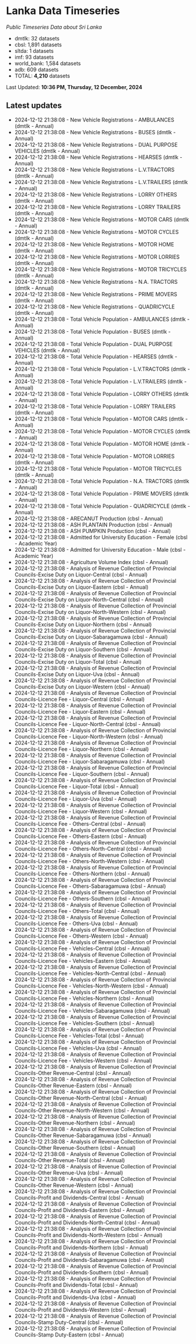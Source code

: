 # Lanka Data Timeseries
*Public Timeseries Data about Sri Lanka*

* dmtlk: 32 datasets
* cbsl: 1,891 datasets
* sltda: 1 datasets
* imf: 93 datasets
* world_bank: 1,584 datasets
* adb: 609 datasets
* TOTAL: **4,210** datasets

Last Updated: **10:36 PM, Thursday, 12 December, 2024**

## Latest updates

* 2024-12-12 21:38:08 - New Vehicle Registrations - AMBULANCES (dmtlk - Annual)
* 2024-12-12 21:38:08 - New Vehicle Registrations - BUSES (dmtlk - Annual)
* 2024-12-12 21:38:08 - New Vehicle Registrations - DUAL PURPOSE VEHICLES (dmtlk - Annual)
* 2024-12-12 21:38:08 - New Vehicle Registrations - HEARSES (dmtlk - Annual)
* 2024-12-12 21:38:08 - New Vehicle Registrations - L.V.TRACTORS (dmtlk - Annual)
* 2024-12-12 21:38:08 - New Vehicle Registrations - L.V.TRAILERS (dmtlk - Annual)
* 2024-12-12 21:38:08 - New Vehicle Registrations - LORRY OTHERS (dmtlk - Annual)
* 2024-12-12 21:38:08 - New Vehicle Registrations - LORRY TRAILERS (dmtlk - Annual)
* 2024-12-12 21:38:08 - New Vehicle Registrations - MOTOR CARS (dmtlk - Annual)
* 2024-12-12 21:38:08 - New Vehicle Registrations - MOTOR CYCLES (dmtlk - Annual)
* 2024-12-12 21:38:08 - New Vehicle Registrations - MOTOR HOME (dmtlk - Annual)
* 2024-12-12 21:38:08 - New Vehicle Registrations - MOTOR LORRIES (dmtlk - Annual)
* 2024-12-12 21:38:08 - New Vehicle Registrations - MOTOR TRICYCLES (dmtlk - Annual)
* 2024-12-12 21:38:08 - New Vehicle Registrations - N.A. TRACTORS (dmtlk - Annual)
* 2024-12-12 21:38:08 - New Vehicle Registrations - PRIME MOVERS (dmtlk - Annual)
* 2024-12-12 21:38:08 - New Vehicle Registrations - QUADRICYCLE (dmtlk - Annual)
* 2024-12-12 21:38:08 - Total Vehicle Population - AMBULANCES (dmtlk - Annual)
* 2024-12-12 21:38:08 - Total Vehicle Population - BUSES (dmtlk - Annual)
* 2024-12-12 21:38:08 - Total Vehicle Population - DUAL PURPOSE VEHICLES (dmtlk - Annual)
* 2024-12-12 21:38:08 - Total Vehicle Population - HEARSES (dmtlk - Annual)
* 2024-12-12 21:38:08 - Total Vehicle Population - L.V.TRACTORS (dmtlk - Annual)
* 2024-12-12 21:38:08 - Total Vehicle Population - L.V.TRAILERS (dmtlk - Annual)
* 2024-12-12 21:38:08 - Total Vehicle Population - LORRY OTHERS (dmtlk - Annual)
* 2024-12-12 21:38:08 - Total Vehicle Population - LORRY TRAILERS (dmtlk - Annual)
* 2024-12-12 21:38:08 - Total Vehicle Population - MOTOR CARS (dmtlk - Annual)
* 2024-12-12 21:38:08 - Total Vehicle Population - MOTOR CYCLES (dmtlk - Annual)
* 2024-12-12 21:38:08 - Total Vehicle Population - MOTOR HOME (dmtlk - Annual)
* 2024-12-12 21:38:08 - Total Vehicle Population - MOTOR LORRIES (dmtlk - Annual)
* 2024-12-12 21:38:08 - Total Vehicle Population - MOTOR TRICYCLES (dmtlk - Annual)
* 2024-12-12 21:38:08 - Total Vehicle Population - N.A. TRACTORS (dmtlk - Annual)
* 2024-12-12 21:38:08 - Total Vehicle Population - PRIME MOVERS (dmtlk - Annual)
* 2024-12-12 21:38:08 - Total Vehicle Population - QUADRICYCLE (dmtlk - Annual)
* 2024-12-12 21:38:08 - ARECANUT Production (cbsl - Annual)
* 2024-12-12 21:38:08 - ASH PLANTAIN Production (cbsl - Annual)
* 2024-12-12 21:38:08 - ASH PUMPKIN Production (cbsl - Annual)
* 2024-12-12 21:38:08 - Admitted for University Education - Female (cbsl - Academic Year)
* 2024-12-12 21:38:08 - Admitted for University Education - Male (cbsl - Academic Year)
* 2024-12-12 21:38:08 - Agriculture Volume Index (cbsl - Annual)
* 2024-12-12 21:38:08 - Analysis of Revenue Collection of Provincial Councils-Excise Duty on Liquor-Central (cbsl - Annual)
* 2024-12-12 21:38:08 - Analysis of Revenue Collection of Provincial Councils-Excise Duty on Liquor-Eastern (cbsl - Annual)
* 2024-12-12 21:38:08 - Analysis of Revenue Collection of Provincial Councils-Excise Duty on Liquor-North-Central (cbsl - Annual)
* 2024-12-12 21:38:08 - Analysis of Revenue Collection of Provincial Councils-Excise Duty on Liquor-North-Western (cbsl - Annual)
* 2024-12-12 21:38:08 - Analysis of Revenue Collection of Provincial Councils-Excise Duty on Liquor-Northern (cbsl - Annual)
* 2024-12-12 21:38:08 - Analysis of Revenue Collection of Provincial Councils-Excise Duty on Liquor-Sabaragamuwa (cbsl - Annual)
* 2024-12-12 21:38:08 - Analysis of Revenue Collection of Provincial Councils-Excise Duty on Liquor-Southern (cbsl - Annual)
* 2024-12-12 21:38:08 - Analysis of Revenue Collection of Provincial Councils-Excise Duty on Liquor-Total (cbsl - Annual)
* 2024-12-12 21:38:08 - Analysis of Revenue Collection of Provincial Councils-Excise Duty on Liquor-Uva (cbsl - Annual)
* 2024-12-12 21:38:08 - Analysis of Revenue Collection of Provincial Councils-Excise Duty on Liquor-Western (cbsl - Annual)
* 2024-12-12 21:38:08 - Analysis of Revenue Collection of Provincial Councils-Licence Fee - Liquor-Central (cbsl - Annual)
* 2024-12-12 21:38:08 - Analysis of Revenue Collection of Provincial Councils-Licence Fee - Liquor-Eastern (cbsl - Annual)
* 2024-12-12 21:38:08 - Analysis of Revenue Collection of Provincial Councils-Licence Fee - Liquor-North-Central (cbsl - Annual)
* 2024-12-12 21:38:08 - Analysis of Revenue Collection of Provincial Councils-Licence Fee - Liquor-North-Western (cbsl - Annual)
* 2024-12-12 21:38:08 - Analysis of Revenue Collection of Provincial Councils-Licence Fee - Liquor-Northern (cbsl - Annual)
* 2024-12-12 21:38:08 - Analysis of Revenue Collection of Provincial Councils-Licence Fee - Liquor-Sabaragamuwa (cbsl - Annual)
* 2024-12-12 21:38:08 - Analysis of Revenue Collection of Provincial Councils-Licence Fee - Liquor-Southern (cbsl - Annual)
* 2024-12-12 21:38:08 - Analysis of Revenue Collection of Provincial Councils-Licence Fee - Liquor-Total (cbsl - Annual)
* 2024-12-12 21:38:08 - Analysis of Revenue Collection of Provincial Councils-Licence Fee - Liquor-Uva (cbsl - Annual)
* 2024-12-12 21:38:08 - Analysis of Revenue Collection of Provincial Councils-Licence Fee - Liquor-Western (cbsl - Annual)
* 2024-12-12 21:38:08 - Analysis of Revenue Collection of Provincial Councils-Licence Fee - Others-Central (cbsl - Annual)
* 2024-12-12 21:38:08 - Analysis of Revenue Collection of Provincial Councils-Licence Fee - Others-Eastern (cbsl - Annual)
* 2024-12-12 21:38:08 - Analysis of Revenue Collection of Provincial Councils-Licence Fee - Others-North-Central (cbsl - Annual)
* 2024-12-12 21:38:08 - Analysis of Revenue Collection of Provincial Councils-Licence Fee - Others-North-Western (cbsl - Annual)
* 2024-12-12 21:38:08 - Analysis of Revenue Collection of Provincial Councils-Licence Fee - Others-Northern (cbsl - Annual)
* 2024-12-12 21:38:08 - Analysis of Revenue Collection of Provincial Councils-Licence Fee - Others-Sabaragamuwa (cbsl - Annual)
* 2024-12-12 21:38:08 - Analysis of Revenue Collection of Provincial Councils-Licence Fee - Others-Southern (cbsl - Annual)
* 2024-12-12 21:38:08 - Analysis of Revenue Collection of Provincial Councils-Licence Fee - Others-Total (cbsl - Annual)
* 2024-12-12 21:38:08 - Analysis of Revenue Collection of Provincial Councils-Licence Fee - Others-Uva (cbsl - Annual)
* 2024-12-12 21:38:08 - Analysis of Revenue Collection of Provincial Councils-Licence Fee - Others-Western (cbsl - Annual)
* 2024-12-12 21:38:08 - Analysis of Revenue Collection of Provincial Councils-Licence Fee - Vehicles-Central (cbsl - Annual)
* 2024-12-12 21:38:08 - Analysis of Revenue Collection of Provincial Councils-Licence Fee - Vehicles-Eastern (cbsl - Annual)
* 2024-12-12 21:38:08 - Analysis of Revenue Collection of Provincial Councils-Licence Fee - Vehicles-North-Central (cbsl - Annual)
* 2024-12-12 21:38:08 - Analysis of Revenue Collection of Provincial Councils-Licence Fee - Vehicles-North-Western (cbsl - Annual)
* 2024-12-12 21:38:08 - Analysis of Revenue Collection of Provincial Councils-Licence Fee - Vehicles-Northern (cbsl - Annual)
* 2024-12-12 21:38:08 - Analysis of Revenue Collection of Provincial Councils-Licence Fee - Vehicles-Sabaragamuwa (cbsl - Annual)
* 2024-12-12 21:38:08 - Analysis of Revenue Collection of Provincial Councils-Licence Fee - Vehicles-Southern (cbsl - Annual)
* 2024-12-12 21:38:08 - Analysis of Revenue Collection of Provincial Councils-Licence Fee - Vehicles-Total (cbsl - Annual)
* 2024-12-12 21:38:08 - Analysis of Revenue Collection of Provincial Councils-Licence Fee - Vehicles-Uva (cbsl - Annual)
* 2024-12-12 21:38:08 - Analysis of Revenue Collection of Provincial Councils-Licence Fee - Vehicles-Western (cbsl - Annual)
* 2024-12-12 21:38:08 - Analysis of Revenue Collection of Provincial Councils-Other Revenue-Central (cbsl - Annual)
* 2024-12-12 21:38:08 - Analysis of Revenue Collection of Provincial Councils-Other Revenue-Eastern (cbsl - Annual)
* 2024-12-12 21:38:08 - Analysis of Revenue Collection of Provincial Councils-Other Revenue-North-Central (cbsl - Annual)
* 2024-12-12 21:38:08 - Analysis of Revenue Collection of Provincial Councils-Other Revenue-North-Western (cbsl - Annual)
* 2024-12-12 21:38:08 - Analysis of Revenue Collection of Provincial Councils-Other Revenue-Northern (cbsl - Annual)
* 2024-12-12 21:38:08 - Analysis of Revenue Collection of Provincial Councils-Other Revenue-Sabaragamuwa (cbsl - Annual)
* 2024-12-12 21:38:08 - Analysis of Revenue Collection of Provincial Councils-Other Revenue-Southern (cbsl - Annual)
* 2024-12-12 21:38:08 - Analysis of Revenue Collection of Provincial Councils-Other Revenue-Total (cbsl - Annual)
* 2024-12-12 21:38:08 - Analysis of Revenue Collection of Provincial Councils-Other Revenue-Uva (cbsl - Annual)
* 2024-12-12 21:38:08 - Analysis of Revenue Collection of Provincial Councils-Other Revenue-Western (cbsl - Annual)
* 2024-12-12 21:38:08 - Analysis of Revenue Collection of Provincial Councils-Profit and Dividends-Central (cbsl - Annual)
* 2024-12-12 21:38:08 - Analysis of Revenue Collection of Provincial Councils-Profit and Dividends-Eastern (cbsl - Annual)
* 2024-12-12 21:38:08 - Analysis of Revenue Collection of Provincial Councils-Profit and Dividends-North-Central (cbsl - Annual)
* 2024-12-12 21:38:08 - Analysis of Revenue Collection of Provincial Councils-Profit and Dividends-North-Western (cbsl - Annual)
* 2024-12-12 21:38:08 - Analysis of Revenue Collection of Provincial Councils-Profit and Dividends-Northern (cbsl - Annual)
* 2024-12-12 21:38:08 - Analysis of Revenue Collection of Provincial Councils-Profit and Dividends-Sabaragamuwa (cbsl - Annual)
* 2024-12-12 21:38:08 - Analysis of Revenue Collection of Provincial Councils-Profit and Dividends-Southern (cbsl - Annual)
* 2024-12-12 21:38:08 - Analysis of Revenue Collection of Provincial Councils-Profit and Dividends-Total (cbsl - Annual)
* 2024-12-12 21:38:08 - Analysis of Revenue Collection of Provincial Councils-Profit and Dividends-Uva (cbsl - Annual)
* 2024-12-12 21:38:08 - Analysis of Revenue Collection of Provincial Councils-Profit and Dividends-Western (cbsl - Annual)
* 2024-12-12 21:38:08 - Analysis of Revenue Collection of Provincial Councils-Stamp Duty-Central (cbsl - Annual)
* 2024-12-12 21:38:08 - Analysis of Revenue Collection of Provincial Councils-Stamp Duty-Eastern (cbsl - Annual)